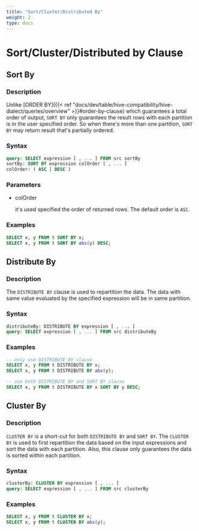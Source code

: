 ```yaml
---
title: "Sort/Cluster/Distributed By"
weight: 2
type: docs
---
```

<!--
Licensed to the Apache Software Foundation (ASF) under one
or more contributor license agreements.  See the NOTICE file
distributed with this work for additional information
regarding copyright ownership.  The ASF licenses this file
to you under the Apache License, Version 2.0 (the
"License"); you may not use this file except in compliance
with the License.  You may obtain a copy of the License at
  http://www.apache.org/licenses/LICENSE-2.0
Unless required by applicable law or agreed to in writing,
software distributed under the License is distributed on an
"AS IS" BASIS, WITHOUT WARRANTIES OR CONDITIONS OF ANY
KIND, either express or implied.  See the License for the
specific language governing permissions and limitations
under the License.
-->

# Sort/Cluster/Distributed by Clause

## Sort By

### Description

Unlike [ORDER BY]({{< ref "docs/dev/table/hive-compatibility/hive-dialect/queries/overview" >}}#order-by-clause) which guarantees a total order of output,
`SORT BY` only guarantees the result rows with each partition is in the user specified order.
So when there's more than one partition, `SORT BY` may return result that's partially ordered.

### Syntax

```sql
query: SELECT expression [ , ... ] FROM src sortBy
sortBy: SORT BY expression colOrder [ , ... ]
colOrder: ( ASC | DESC )
```

### Parameters
- colOrder

  it's used specified the order of returned rows. The default order is `ASC`.

### Examples

```sql
SELECT x, y FROM t SORT BY x;
SELECT x, y FROM t SORT BY abs(y) DESC;
```

## Distribute By

### Description

The `DISTRIBUTE BY` clause is used to repartition the data.
The data with same value evaluated by the specified expression will be in same partition.

### Syntax

```sql
distributeBy: DISTRIBUTE BY expression [ , ... ]
query: SELECT expression [ , ... ] FROM src distributeBy
```

### Examples

```sql
-- only use DISTRIBUTE BY clause
SELECT x, y FROM t DISTRIBUTE BY x;
SELECT x, y FROM t DISTRIBUTE BY abs(y);

-- use both DISTRIBUTE BY and SORT BY clause
SELECT x, y FROM t DISTRIBUTE BY x SORT BY y DESC;
```

## Cluster By

### Description

`CLUSTER BY` is a short-cut for both `DISTRIBUTE BY` and `SORT BY`.
The `CLUSTER BY` is used to first repartition the data based on the input expressions and sort the data with each partition.
Also, this clause only guarantees the data is sorted within each partition.

### Syntax

```sql
clusterBy: CLUSTER BY expression [ , ... ]
query: SELECT expression [ , ... ] FROM src clusterBy
```

### Examples

```sql
SELECT x, y FROM t CLUSTER BY x;
SELECT x, y FROM t CLUSTER BY abs(y);
```
